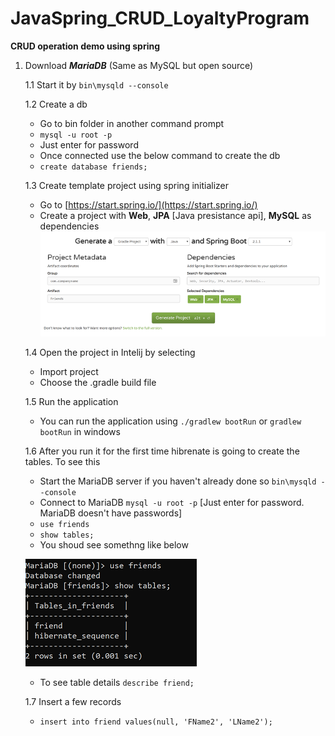 # JavaSpring_CRUD_LoyaltyProgram
__CRUD operation demo using spring__

1. Download **_MariaDB_** (Same as MySQL but open source)

    1.1 Start it by  `bin\mysqld --console`

    1.2 Create a db
    + Go to bin folder in another command prompt
    + `mysql -u root -p`
    + Just enter for password
    + Once connected use the below command to create the db
    + `create database friends;`
    
    1.3 Create template project using spring initializer
    + Go to [https://start.spring.io/](https://start.spring.io/)  
    + Create a project with __Web__, __JPA__ [Java presistance api], __MySQL__ as dependencies
    ![IMG](https://github.com/kumudug/JavaSpring_CRUD_LoyaltyProgram/blob/master/SpringInitFriends.png)

    1.4 Open the project in Intelij by selecting
    + Import project
    + Choose the .gradle build file
    
    1.5 Run the application
    + You can run the application using `./gradlew bootRun` or `gradlew bootRun` in windows
    
    1.6 After you run it for the first time hibrenate is going to create the tables. To see this
    + Start the MariaDB server if you haven't already done so `bin\mysqld --console`
    + Connect to MariaDB `mysql -u root -p` [Just enter for password. MariaDB doesn't have passwords]
    + `use friends`
    + `show tables;`
    + You shoud see somethng like below
    
    ![IMG](https://github.com/kumudug/JavaSpring_CRUD_LoyaltyProgram/blob/master/MariaDBOutput1.png)

    + To see table details `describe friend;`
    
    1.7 Insert a few records
    + `insert into friend values(null, 'FName2', 'LName2');`